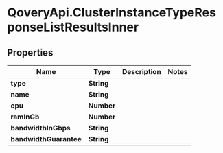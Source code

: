 # QoveryApi.ClusterInstanceTypeResponseListResultsInner

## Properties

Name | Type | Description | Notes
------------ | ------------- | ------------- | -------------
**type** | **String** |  | 
**name** | **String** |  | 
**cpu** | **Number** |  | 
**ramInGb** | **Number** |  | 
**bandwidthInGbps** | **String** |  | 
**bandwidthGuarantee** | **String** |  | 


